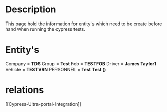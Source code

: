 # Description

This page hold the information for entity's which need to be create before hand when running the cypress tests.

# Entity's

Company = **TDS**
Group = **Test**
Fob = **TESTFOB**
Driver = **James Taylor1**
Vehicle = **TESTVRN**
PERSONNEL = **Test Test ()** 

# relations

[[Cypress-Ultra-portal-Integration]]